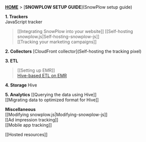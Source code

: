 [**HOME**](Home) > [**SNOWPLOW SETUP GUIDE**](SnowPlow setup guide)

**1. Trackers**  
JavaScript tracker
> [[Integrating SnowPlow into your website]] 
> [[Self-hosting snowplow.js|Self-hosting-snowplow-js]]  
> [[Tracking your marketing campaigns]]  

**2. Collectors**
[CloudFront collector](Self-hosting the tracking pixel)

**3. ETL**
> [[Setting up EMR]]  
[Hive-based ETL on EMR](Deploying-EmrEtlRunner)

**4. Storage**
Hive

**5. Analytics**
[[Querying the data using Hive]]  
[[Migrating data to optimized format for Hive]]  
 
**Miscellaneous**  
[[Modifying snowplow.js|Modifying-snowplow-js]]  
[[Ad impression tracking]]  
[[Mobile app tracking]]  

[[Hosted resources]]  